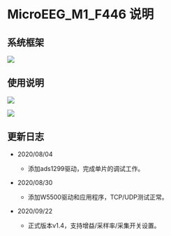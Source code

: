 # MicroEEG_M1_F446 说明
## 系统框架

![](http://192.168.130.6/gjm_silly/microeeg_m1_f446/raw/master/imgs/sys_frame.jpg)

## 使用说明

![](http://192.168.130.6/gjm_silly/microeeg_m1_f446/raw/master/imgs/net.jpg)

![](http://192.168.130.6/gjm_silly/microeeg_m1_f446/raw/master/imgs/attr.jpg)
## 更新日志
- 2020/08/04
  - 添加ads1299驱动，完成单片的调试工作。

- 2020/08/30
  - 添加W5500驱动和应用程序，TCP/UDP测试正常。

- 2020/09/22
  - 正式版本v1.4，支持增益/采样率/采集开关设置。